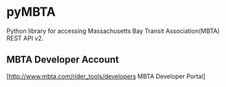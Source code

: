 # pyMBTA

Python library for accessing Massachusetts Bay Transit Association(MBTA) REST API v2. 

## MBTA Developer Account

[http://www.mbta.com/rider_tools/developers MBTA Developer Portal] 
